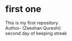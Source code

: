 # first one
This is my first repository <br>
Author- (Zeeshan Qureshi)
<br>
second day of keeping streak

